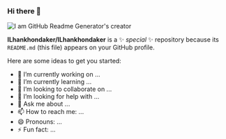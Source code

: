 ### Hi there 👋

![I am GitHub Readme Generator's creator]([https://arturssmirnovs.github.io/github-profile-readme-generator/images/banner.png](https://media.giphy.com/media/GRVM7bxdn7yEFWTN6i/giphy.gif))

**ILhankhondaker/ILhankhondaker** is a ✨ _special_ ✨ repository because its `README.md` (this file) appears on your GitHub profile.

Here are some ideas to get you started:

- 🔭 I’m currently working on ...
- 🌱 I’m currently learning ...
- 👯 I’m looking to collaborate on ...
- 🤔 I’m looking for help with ...
- 💬 Ask me about ...
- 📫 How to reach me: ...
- 😄 Pronouns: ...
- ⚡ Fun fact: ...

